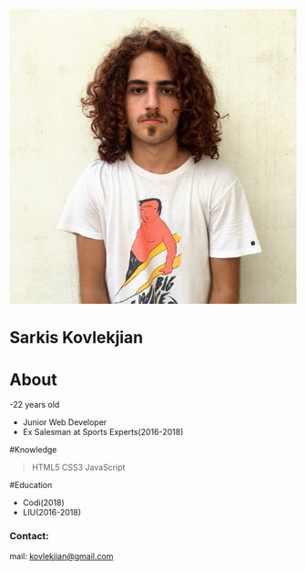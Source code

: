 ![CV](sarkis.jpg)
# Sarkis Kovlekjian

# About

  -22 years old
  - Junior Web Developer
  - Ex Salesman at Sports Experts(2016-2018)


#Knowledge

> HTML5
> CSS3
> JavaScript

#Education
 - Codi(2018) 
 - LIU(2016-2018)

### Contact:
mail: kovlekjian@gmail.com






